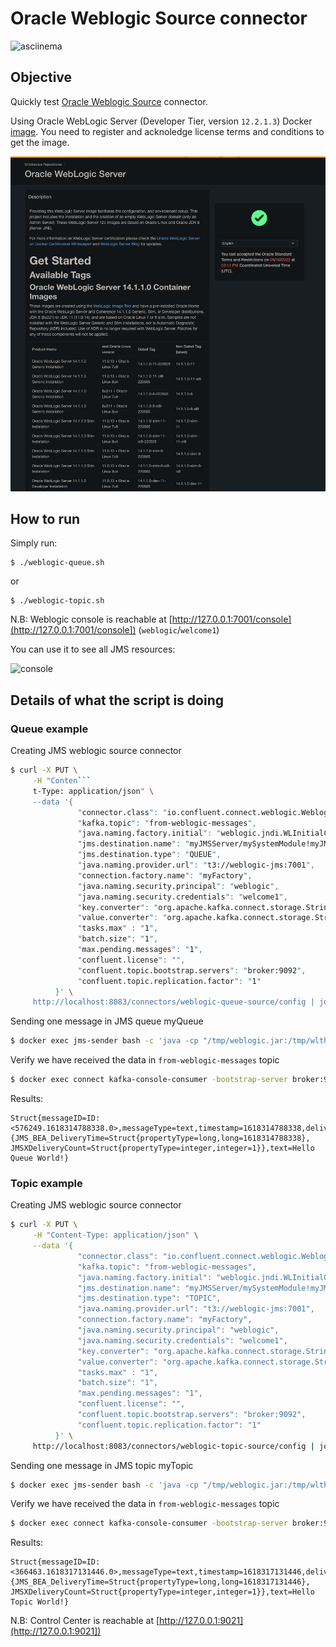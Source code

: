 # Oracle Weblogic Source connector

![asciinema](https://github.com/vdesabou/gifs/blob/master/connect/connect-weblogic-source/asciinema.gif?raw=true)

## Objective

Quickly test [Oracle Weblogic Source](https://docs.confluent.io/kafka-connect-weblogic-source/current/index.html) connector.

Using Oracle WebLogic Server (Developer Tier, version `12.2.1.3`) Docker [image](https://container-registry.oracle.com). You need to register and acknoledge license terms and conditions to get the image.

![image](screenshot3.jpg)

## How to run

Simply run:

```
$ ./weblogic-queue.sh
```

or

```
$ ./weblogic-topic.sh
```

N.B: Weblogic console is reachable at [http://127.0.0.1:7001/console](http://127.0.0.1:7001/console]) (`weblogic`/`welcome1`)

You can use it to see all JMS resources:

![console](screenshot1.jpg)

## Details of what the script is doing

### Queue example

Creating JMS weblogic source connector

```bash
$ curl -X PUT \
     -H "Conten```
     t-Type: application/json" \
     --data '{
               "connector.class": "io.confluent.connect.weblogic.WeblogicSourceConnector",
               "kafka.topic": "from-weblogic-messages",
               "java.naming.factory.initial": "weblogic.jndi.WLInitialContextFactory",
               "jms.destination.name": "myJMSServer/mySystemModule!myJMSServer@MyDistributedQueue",
               "jms.destination.type": "QUEUE",
               "java.naming.provider.url": "t3://weblogic-jms:7001",
               "connection.factory.name": "myFactory",
               "java.naming.security.principal": "weblogic",
               "java.naming.security.credentials": "welcome1",
               "key.converter": "org.apache.kafka.connect.storage.StringConverter",
               "value.converter": "org.apache.kafka.connect.storage.StringConverter",
               "tasks.max" : "1",
               "batch.size": "1",
               "max.pending.messages": "1",
               "confluent.license": "",
               "confluent.topic.bootstrap.servers": "broker:9092",
               "confluent.topic.replication.factor": "1"
          }' \
     http://localhost:8083/connectors/weblogic-queue-source/config | jq .
```

Sending one message in JMS queue myQueue

```bash
$ docker exec jms-sender bash -c 'java -cp "/tmp/weblogic.jar:/tmp/wlthint3client.jar:/jms-sender-1.0.0.jar" com.sample.jms.toolkit.JMSSender'
```

Verify we have received the data in `from-weblogic-messages` topic

```bash
$ docker exec connect kafka-console-consumer -bootstrap-server broker:9092 --topic from-weblogic-messages --from-beginning --max-messages 1
```

Results:

```
Struct{messageID=ID:<576249.1618314788338.0>,messageType=text,timestamp=1618314788338,deliveryMode=2,destination=Struct{destinationType=queue,name=mySystemModule!myJMSServer@MyDistributedQueue},redelivered=false,expiration=0,priority=4,properties={JMS_BEA_DeliveryTime=Struct{propertyType=long,long=1618314788338}, JMSXDeliveryCount=Struct{propertyType=integer,integer=1}},text=Hello Queue World!}
```

### Topic example

Creating JMS weblogic source connector

```bash
$ curl -X PUT \
     -H "Content-Type: application/json" \
     --data '{
               "connector.class": "io.confluent.connect.weblogic.WeblogicSourceConnector",
               "kafka.topic": "from-weblogic-messages",
               "java.naming.factory.initial": "weblogic.jndi.WLInitialContextFactory",
               "jms.destination.name": "myJMSServer/mySystemModule!myJMSServer@MyDistributedTopic",
               "jms.destination.type": "TOPIC",
               "java.naming.provider.url": "t3://weblogic-jms:7001",
               "connection.factory.name": "myFactory",
               "java.naming.security.principal": "weblogic",
               "java.naming.security.credentials": "welcome1",
               "key.converter": "org.apache.kafka.connect.storage.StringConverter",
               "value.converter": "org.apache.kafka.connect.storage.StringConverter",
               "tasks.max" : "1",
               "batch.size": "1",
               "max.pending.messages": "1",
               "confluent.license": "",
               "confluent.topic.bootstrap.servers": "broker:9092",
               "confluent.topic.replication.factor": "1"
          }' \
     http://localhost:8083/connectors/weblogic-topic-source/config | jq .
```

Sending one message in JMS topic myTopic

```bash
$ docker exec jms-sender bash -c 'java -cp "/tmp/weblogic.jar:/tmp/wlthint3client.jar:/jms-sender-1.0.0.jar" com.sample.jms.toolkit.JMSSender'
```

Verify we have received the data in `from-weblogic-messages` topic

```bash
$ docker exec connect kafka-console-consumer -bootstrap-server broker:9092 --topic from-weblogic-messages --from-beginning --max-messages 1
```

Results:

```
Struct{messageID=ID:<366463.1618317131446.0>,messageType=text,timestamp=1618317131446,deliveryMode=2,destination=Struct{destinationType=topic,name=mySystemModule!myJMSServer@MyDistributedTopic},redelivered=false,expiration=0,priority=4,properties={JMS_BEA_DeliveryTime=Struct{propertyType=long,long=1618317131446}, JMSXDeliveryCount=Struct{propertyType=integer,integer=1}},text=Hello Topic World!}
```

N.B: Control Center is reachable at [http://127.0.0.1:9021](http://127.0.0.1:9021])

